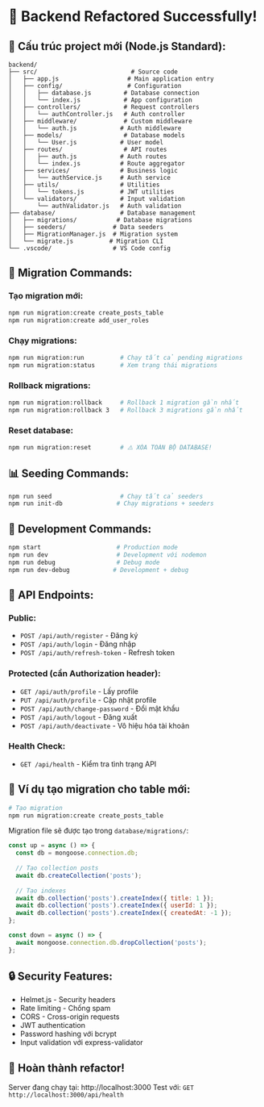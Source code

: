 # 🎉 Backend Refactored Successfully!

## 📁 Cấu trúc project mới (Node.js Standard):

```
backend/
├── src/                          # Source code
│   ├── app.js                   # Main application entry
│   ├── config/                  # Configuration
│   │   ├── database.js         # Database connection
│   │   └── index.js            # App configuration
│   ├── controllers/            # Request controllers
│   │   └── authController.js   # Auth controller
│   ├── middleware/             # Custom middleware
│   │   └── auth.js            # Auth middleware
│   ├── models/                 # Database models
│   │   └── User.js            # User model
│   ├── routes/                 # API routes
│   │   ├── auth.js            # Auth routes
│   │   └── index.js           # Route aggregator
│   ├── services/              # Business logic
│   │   └── authService.js     # Auth service
│   ├── utils/                 # Utilities
│   │   └── tokens.js          # JWT utilities
│   └── validators/            # Input validation
│       └── authValidator.js   # Auth validation
├── database/                  # Database management
│   ├── migrations/           # Database migrations
│   ├── seeders/             # Data seeders
│   ├── MigrationManager.js  # Migration system
│   └── migrate.js          # Migration CLI
└── .vscode/                 # VS Code config
```

## 🚀 Migration Commands:

### Tạo migration mới:
```bash
npm run migration:create create_posts_table
npm run migration:create add_user_roles
```

### Chạy migrations:
```bash
npm run migration:run          # Chạy tất cả pending migrations
npm run migration:status       # Xem trạng thái migrations
```

### Rollback migrations:
```bash
npm run migration:rollback     # Rollback 1 migration gần nhất
npm run migration:rollback 3   # Rollback 3 migrations gần nhất
```

### Reset database:
```bash
npm run migration:reset        # ⚠️ XÓA TOÀN BỘ DATABASE!
```

## 📊 Seeding Commands:

```bash
npm run seed                   # Chạy tất cả seeders
npm run init-db               # Chạy migrations + seeders
```

## 🔧 Development Commands:

```bash
npm start                     # Production mode
npm run dev                   # Development với nodemon
npm run debug                 # Debug mode
npm run dev-debug            # Development + debug
```

## 🎯 API Endpoints:

### Public:
- `POST /api/auth/register` - Đăng ký
- `POST /api/auth/login` - Đăng nhập
- `POST /api/auth/refresh-token` - Refresh token

### Protected (cần Authorization header):
- `GET /api/auth/profile` - Lấy profile
- `PUT /api/auth/profile` - Cập nhật profile  
- `POST /api/auth/change-password` - Đổi mật khẩu
- `POST /api/auth/logout` - Đăng xuất
- `POST /api/auth/deactivate` - Vô hiệu hóa tài khoản

### Health Check:
- `GET /api/health` - Kiểm tra tình trạng API

## 📝 Ví dụ tạo migration cho table mới:

```bash
# Tạo migration
npm run migration:create create_posts_table
```

Migration file sẽ được tạo trong `database/migrations/`:
```javascript
const up = async () => {
  const db = mongoose.connection.db;
  
  // Tạo collection posts
  await db.createCollection('posts');
  
  // Tạo indexes
  await db.collection('posts').createIndex({ title: 1 });
  await db.collection('posts').createIndex({ userId: 1 });
  await db.collection('posts').createIndex({ createdAt: -1 });
};

const down = async () => {
  await mongoose.connection.db.dropCollection('posts');
};
```

## 🔒 Security Features:
- Helmet.js - Security headers
- Rate limiting - Chống spam
- CORS - Cross-origin requests
- JWT authentication
- Password hashing với bcrypt
- Input validation với express-validator

## 🎉 Hoàn thành refactor!

Server đang chạy tại: http://localhost:3000
Test với: `GET http://localhost:3000/api/health`